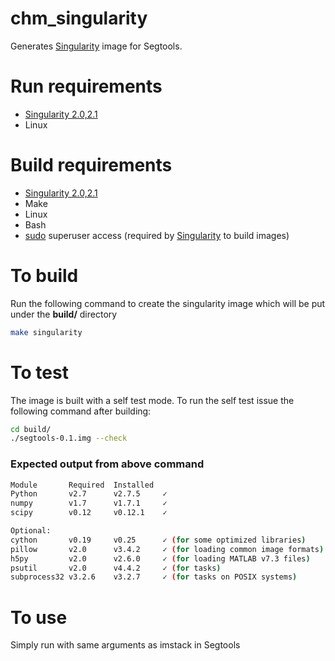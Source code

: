 [singularity]: http://singularity.lbl.gov/
[sudo]: https://www.sudo.ws/
# chm_singularity

Generates [Singularity][singularity] image for Segtools.


# Run requirements

* [Singularity 2.0,2.1][singularity]
* Linux

# Build requirements 

* [Singularity 2.0,2.1][singularity]
* Make
* Linux
* Bash
* [sudo][sudo] superuser access (required by [Singularity][singularity] to build images)

# To build

Run the following command to create the singularity image which will
be put under the **build/** directory

```Bash
make singularity
```

# To test

The image is built with a self test mode. To run the self test issue the following command after building:

```Bash
cd build/
./segtools-0.1.img --check
```

### Expected output from above command

```Bash
Module       Required  Installed
Python       v2.7      v2.7.5     ✓
numpy        v1.7      v1.7.1     ✓
scipy        v0.12     v0.12.1    ✓

Optional:
cython       v0.19     v0.25      ✓ (for some optimized libraries)
pillow       v2.0      v3.4.2     ✓ (for loading common image formats)
h5py         v2.0      v2.6.0     ✓ (for loading MATLAB v7.3 files)
psutil       v2.0      v4.4.2     ✓ (for tasks)
subprocess32 v3.2.6    v3.2.7     ✓ (for tasks on POSIX systems)
```

# To use
 
Simply run with same arguments as imstack in Segtools

